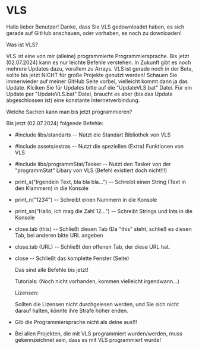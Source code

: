# VLS
Hallo lieber Benutzer! Danke, dass Sie VLS gedownloadet haben, es sich gerade auf GitHub anschauen, oder vorhaben, es noch zu downloaden!

Was ist VLS?

VLS ist eine von mir (alleine) programmierte Programmiersprache. Bis jetzt (02.07.2024) kann es nur leichte Befehle verstehen.
In Zukunft gibt es noch mehrere Updates dazu, vorallem zu Arrays. VLS ist gerade noch in der Beta, sollte bis jetzt NICHT für große
Projekte genutzt werden! Schauen Sie immerwieder auf meiner GitHub Seite vorbei, vielleicht kommt dann ja das Update. Klciken Sie
für Updates bitte auf die "UpdateVLS.bat" Datei. Für ein Update per "UpdateVLS.bat" Datei, braucht es aber (bis das Update abgeschlossen ist)
eine konstante Internetverbindung.

Welche Sachen kann man bis jetzt programmieren?

Bis jetzt (02.07.2024) folgende Befehle:

- #include libs/standarts -- Nutzt die Standart Bibliothek von VLS
- #include assets/extras -- Nutzt die speziellen (Extra) Funktionen von VLS
- #include libs/programmStat/Tasker -- Nutzt den Tasker von der "programmStat" Libary von VLS (Befehl existiert doch nicht!!!)
- print_s("Irgendein Text, bla bla bla...") -- Schreibt einen String (Text in den Klammern) in die Konsole
- print_n("1234") -- Schreibt einen Nummern in die Konsole
- print_sn("Hallo, ich mag die Zahl 12...") -- Schreibt Strings und Ints in die Konsole
- close.tab (this) -- Schließt diesen Tab (Da "this" steht, schließ es diesen Tab, bei anderen bitte URL angeben
- close.tab (URL) -- Schließt den offenen Tab, der diese URL hat.
- close -- Schließt das komplette Fenster (Seite)

  Das sind alle Befehle bis jetzt!

  Tutorials: (Noch nicht vorhanden, kommen vielleicht irgendwann...)

  Lizensen:

  Sollten die Lizensen nicht durchgelesen werden, und Sie sich nicht darauf halten,
  könnte ihre Strafe höher enden.
- Gib die Programmiersprache nicht als deine aus!!!
- Bei allen Projekten, die mit VLS programmiert wurden/werden, muss gekennzeichnet sein, dass es mit VLS programmiert wurde!

